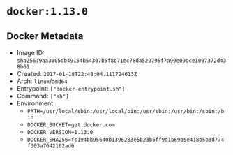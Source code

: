 # `docker:1.13.0`

## Docker Metadata

- Image ID: `sha256:9aa3005db49154b54307b5f8c71ec78da529795f7a99e09cce1007372d438b61`
- Created: `2017-01-18T22:48:04.111724613Z`
- Arch: `linux`/`amd64`
- Entrypoint: `["docker-entrypoint.sh"]`
- Command: `["sh"]`
- Environment:
  - `PATH=/usr/local/sbin:/usr/local/bin:/usr/sbin:/usr/bin:/sbin:/bin`
  - `DOCKER_BUCKET=get.docker.com`
  - `DOCKER_VERSION=1.13.0`
  - `DOCKER_SHA256=fc194bb95640b1396283e5b23b5ff9d1b69a5e418b5b3d774f303a7642162ad6`
